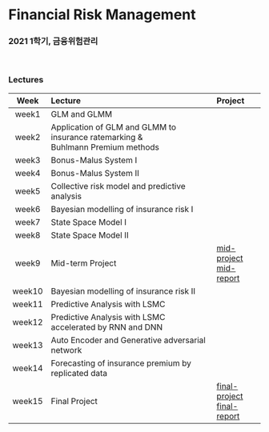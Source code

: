 # Financial Risk Management
### 2021 1학기, 금융위험관리

<br>

### Lectures 
|Week|Lecture|Project|
|:---:|:---------------|:--------------|
|week1|GLM and GLMM|
|week2|Application of GLM and GLMM to insurance ratemarking & <br> Buhlmann Premium methods|
|week3|Bonus-Malus System I|
|week4|Bonus-Malus System II|
|week5|Collective risk model and predictive analysis|
|week6|Bayesian modelling of insurance risk I|
|week7|State Space Model I|
|week8|State Space Model II|
|week9|Mid-term Project|[mid-project](https://github.com/Uzzeong2/What_I_learned/blob/main/2021-1_FinancialRiskManagement/RM_midterm.Rmd) <br> [mid-report](https://github.com/Uzzeong2/What_I_learned/blob/main/2021-1_FinancialRiskManagement/RM_Midterm_report.pdf)
|week10|Bayesian modelling of insurance risk II|
|week11|Predictive Analysis with LSMC|
|week12|Predictive Analysis with LSMC accelerated by RNN and DNN|
|week13|Auto Encoder and Generative adversarial network|
|week14|Forecasting of insurance premium by replicated data|
|week15|Final Project|[final-project](https://github.com/Uzzeong2/What_I_learned/blob/main/2021-1_FinancialRiskManagement/RM_Final.Rmd) <br> [final-report](https://github.com/Uzzeong2/What_I_learned/blob/main/2021-1_FinancialRiskManagement/RM_Final_report.pdf)

